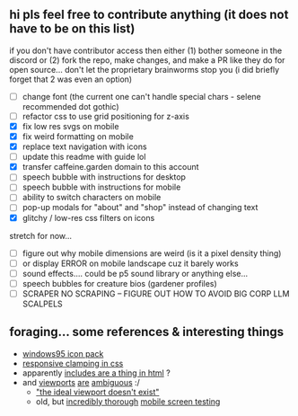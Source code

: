 ## hi pls feel free to contribute anything (it does not have to be on this list)
if you don't have contributor access then either (1) bother someone in the discord or (2) fork the repo, make changes, and make a PR like they do for open source... don't let the proprietary brainworms stop you (i did briefly forget that 2 was even an option)

- [ ] change font (the current one can't handle special chars - selene recommended dot gothic)
- [ ] refactor css to use grid positioning for z-axis 
- [x] fix low res svgs on mobile
- [x] fix weird formatting on mobile
- [x] replace text navigation with icons
- [ ] update this readme with guide lol
- [x] transfer caffeine.garden domain to this account
- [ ] speech bubble with instructions for desktop
- [ ] speech bubble with instructions for mobile
- [ ] ability to switch characters on mobile
- [ ] pop-up modals for "about" and "shop" instead of changing text
- [x] glitchy / low-res css filters on icons

stretch for now...

- [ ] figure out why mobile dimensions are weird (is it a pixel density thing)
- [ ] or display ERROR on mobile landscape cuz it barely works
- [ ] sound effects.... could be p5 sound library or anything else...
- [ ] speech bubbles for creature bios (gardener profiles)
- [ ] SCRAPER NO SCRAPING – FIGURE OUT HOW TO AVOID BIG CORP LLM SCALPELS

## foraging... some references & interesting things

- [windows95 icon pack](https://archive.org/details/windows-95-all-icons)
- [responsive clamping in css](https://css-tricks.com/responsive-layouts-fewer-media-queries/#aa-control-when-the-items-wrap)
- apparently [includes are a thing in html](https://www.cuit.columbia.edu/content/server-side-includes) ?
- and [viewports](https://css-tricks.com/the-notch-and-css/) [are](https://developer.mozilla.org/en-US/docs/Web/CSS/length#relative_length_units_based_on_viewport) [ambiguous](https://www.w3.org/TR/css-values-4/#large-viewport-size) :/
  - ["the ideal viewport doesn't exist"](https://viewports.fyi/")
  - old, but [incredibly thorough](https://tripleodeon.com/assets/2011/12/table.html) [mobile screen testing](https://tripleodeon.com/2011/12/first-understand-your-screen/)
